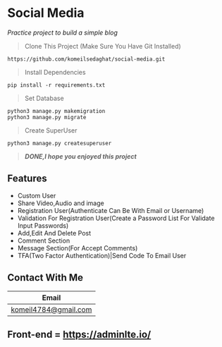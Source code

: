 # Social Media
_Practice project to build a simple blog_

> Clone This Project (Make Sure You Have Git Installed)
```
https://github.com/komeilsedaghat/social-media.git
```
>Install Dependencies
```
pip install -r requirements.txt
``` 
>Set Database
```
python3 manage.py makemigration
python3 manage.py migrate
```
>Create SuperUser 
```
python3 manage.py createsuperuser
```

>***DONE,I hope you enjoyed this project***

## Features
* Custom User
* Share Video,Audio and image
* Registration User(Authenticate Can Be With Email or Username)
* Validation For Registration User(Create a Password List For Validate Input Passwords)
* Add,Edit And Delete Post
* Comment Section
* Message Section(For Accept Comments)
* TFA(Two Factor Authentication)|Send Code To Email User




## Contact With Me

Email|
-----|
komeil4784@gmail.com|


## Front-end = https://adminlte.io/